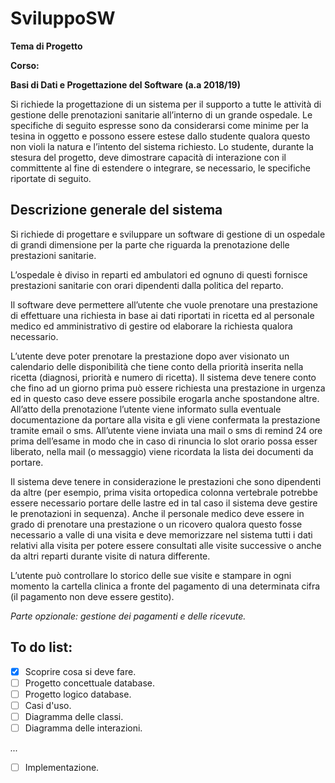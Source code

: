 # SviluppoSW 

**Tema di Progetto**

**Corso:**

**Basi di Dati e Progettazione del Software
(a.a 2018/19)**

Si richiede la progettazione di un sistema per il supporto a tutte le attività di gestione delle
prenotazioni sanitarie all’interno di un grande ospedale. Le specifiche di seguito espresse sono da
considerarsi come minime per la tesina in oggetto e possono essere estese dallo studente
qualora questo non violi la natura e l’intento del sistema richiesto. Lo studente, durante la stesura
del progetto, deve dimostrare capacità di interazione con il committente al fine di estendere o
integrare, se necessario, le specifiche riportate di seguito.
## Descrizione generale del sistema
Si richiede di progettare e sviluppare un software di gestione di un ospedale di grandi
dimensione per la parte che riguarda la prenotazione delle prestazioni sanitarie.

L’ospedale è diviso in reparti ed ambulatori ed ognuno di questi fornisce prestazioni sanitarie con
orari dipendenti dalla politica del reparto.

Il software deve permettere all’utente che vuole prenotare una prestazione di effettuare una
richiesta in base ai dati riportati in ricetta ed al personale medico ed amministrativo di gestire od
elaborare la richiesta qualora necessario.

L’utente deve poter prenotare la prestazione dopo aver visionato un calendario delle disponibilità
che tiene conto della priorità inserita nella ricetta (diagnosi, priorità e numero di ricetta). Il sistema
deve tenere conto che fino ad un giorno prima può essere richiesta una prestazione in urgenza ed
in questo caso deve essere possibile erogarla anche spostandone altre. All’atto della
prenotazione l’utente viene informato sulla eventuale documentazione da portare alla visita e gli
viene confermata la prestazione tramite email o sms. All’utente viene inviata una mail o sms di
remind 24 ore prima dell’esame in modo che in caso di rinuncia lo slot orario possa esser liberato,
nella mail (o messaggio) viene ricordata la lista dei documenti da portare.

Il sistema deve tenere in considerazione le prestazioni che sono dipendenti da altre (per esempio,
prima visita ortopedica colonna vertebrale potrebbe essere necessario portare delle lastre ed in
tal caso il sistema deve gestire le prenotazioni in sequenza). Anche il personale medico deve
essere in grado di prenotare una prestazione o un ricovero qualora questo fosse necessario a
valle di una visita e deve memorizzare nel sistema tutti i dati relativi alla visita per potere essere
consultati alle visite successive o anche da altri reparti durante visite di natura differente.

L’utente può controllare lo storico delle sue visite e stampare in ogni momento la cartella clinica a
fronte del pagamento di una determinata cifra (il pagamento non deve essere gestito).

_Parte opzionale: gestione dei pagamenti e delle ricevute._
## To do list:
 
 - [x] Scoprire cosa si deve fare.
- [ ] Progetto concettuale database.
- [ ] Progetto logico database.
- [ ] Casi d'uso.
- [ ] Diagramma delle classi.
- [ ] Diagramma delle interazioni.

*...*
- [ ] Implementazione.
